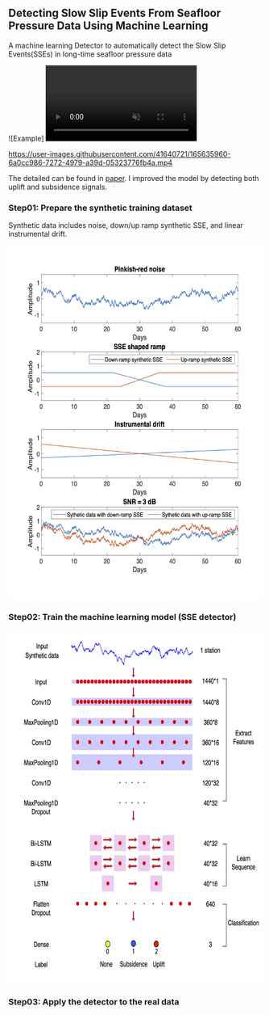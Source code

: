 ## Detecting Slow Slip Events From Seafloor Pressure Data Using Machine Learning
A machine learning Detector to automatically detect the Slow Slip Events(SSEs) in long-time seafloor pressure data

![Example]
<video autoplay loop muted playsinline>
  <source src="https://user-images.githubusercontent.com/41640721/165635960-6a0cc986-7272-4979-a39d-05323776fb4a.mp4" type="video/mp4">
</video>

https://user-images.githubusercontent.com/41640721/165635960-6a0cc986-7272-4979-a39d-05323776fb4a.mp4

The detailed can be found in [paper](https://agupubs.onlinelibrary.wiley.com/doi/10.1029/2020GL087579). I improved the model by detecting both uplift and subsidence signals.

### Step01: Prepare the synthetic training dataset
Synthetic data includes noise, down/up ramp synthetic SSE, and linear instrumental drift. 
<center><img src=/Figures/Synthetic_data.png width="600" height="700"/></center>

### Step02: Train the machine learning model (SSE detector)
<center><img src=/Figures/Architecture.png width="700" height="700"/></center>

### Step03: Apply the detector to the real data
